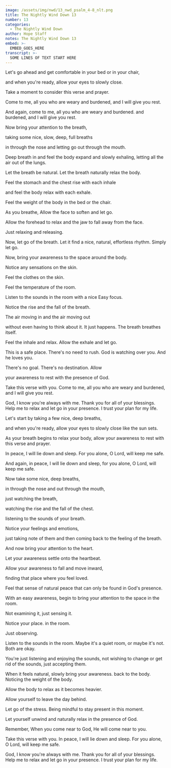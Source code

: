 ```yaml
---
image: /assets/img/nwd/13_nwd_psalm_4-8_nlt.png
title: The Nightly Wind Down 13
number: 13
categories:
  - The Nightly Wind Down
author: Hope Staff
notes: The Nightly Wind Down 13
embed: >-
  EMBED_GOES_HERE
transcript: >-
  SOME LINES OF TEXT START HERE
---
```

Let's go ahead and get comfortable in your bed or in your chair,

and when you're ready, allow your eyes to slowly close.

Take a moment to consider this verse and prayer.

Come to me, all you who are weary and burdened, and I will give you rest.

And again, come to me, all you who are weary and burdened. and burdened, and I will give you rest.

Now bring your attention to the breath,

taking some nice, slow, deep, full breaths

in through the nose and letting go out through the mouth.

Deep breath in and feel the body expand and slowly exhaling, letting all the air out of the lungs.

Let the breath be natural. Let the breath naturally relax the body.

Feel the stomach and the chest rise with each inhale

and feel the body relax with each exhale.

Feel the weight of the body in the bed or the chair.

As you breathe, Allow the face to soften and let go.

Allow the forehead to relax and the jaw to fall away from the face.

Just relaxing and releasing.

Now, let go of the breath. Let it find a nice, natural, effortless rhythm. Simply let go.

Now, bring your awareness to the space around the body.

Notice any sensations on the skin.

Feel the clothes on the skin.

Feel the temperature of the room.

Listen to the sounds in the room with a nice Easy focus.

Notice the rise and the fall of the breath.

The air moving in and the air moving out

without even having to think about it. It just happens. The breath breathes itself.

Feel the inhale and relax. Allow the exhale and let go.

This is a safe place. There's no need to rush. God is watching over you. And he loves you.

There's no goal. There's no destination. Allow

your awareness to rest with the presence of God.

Take this verse with you. Come to me, all you who are weary and burdened, and I will give you rest.

God, I know you're always with me. Thank you for all of your blessings. Help me to relax and let go in your presence. I trust your plan for my life. 


Let's start by taking a few nice, deep breaths,

and when you're ready, allow your eyes to slowly close like the sun sets.

As your breath begins to relax your body, allow your awareness to rest with this verse and prayer.

In peace, I will lie down and sleep. For you alone, O Lord, will keep me safe.

And again, in peace, I will lie down and sleep, for you alone, O Lord, will keep me safe.

Now take some nice, deep breaths,

in through the nose and out through the mouth,

just watching the breath,

watching the rise and the fall of the chest.

listening to the sounds of your breath.

Notice your feelings and emotions,

just taking note of them and then coming back to the feeling of the breath.

And now bring your attention to the heart.

Let your awareness settle onto the heartbeat.

Allow your awareness to fall and move inward,

finding that place where you feel loved.

Feel that sense of natural peace that can only be found in God's presence.

With an easy awareness, begin to bring your attention to the space in the room.

Not examining it, just sensing it.

Notice your place. in the room.

Just observing.

Listen to the sounds in the room. Maybe it's a quiet room, or maybe it's not. Both are okay.

You're just listening and enjoying the sounds, not wishing to change or get rid of the sounds, just accepting them.

When it feels natural, slowly bring your awareness. back to the body. Noticing the weight of the body.

Allow the body to relax as it becomes heavier.

Allow yourself to leave the day behind.

Let go of the stress. Being mindful to stay present in this moment.

Let yourself unwind and naturally relax in the presence of God.

Remember, When you come near to God, He will come near to you.

Take this verse with you. In peace, I will lie down and sleep. For you alone, O Lord, will keep me safe.

God, I know you're always with me. Thank you for all of your blessings. Help me to relax and let go in your presence. I trust your plan for my life.

